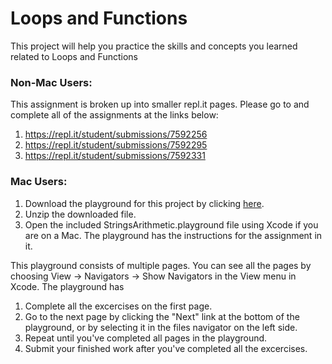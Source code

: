 # Loops and Functions

This project will help you practice the skills and concepts you learned related to Loops and Functions

### Non-Mac Users:

This assignment is broken up into smaller repl.it pages. Please go to and complete all of the assignments at the links below:

1. https://repl.it/student/submissions/7592256
2. https://repl.it/student/submissions/7592295
3. https://repl.it/student/submissions/7592331

### Mac Users:

1. Download the playground for this project by clicking [here](https://github.com/LambdaSchool/StringsAndArithmetic/archive/master.zip). 
2. Unzip the downloaded file.
3. Open the included StringsArithmetic.playground file using Xcode if you are on a Mac. The playground has the instructions for the assignment in it.

This playground consists of multiple pages. You can see all the pages by choosing View -> Navigators -> Show Navigators in the View menu in Xcode. The playground has

1. Complete all the excercises on the first page.
2. Go to the next page by clicking the "Next" link at the bottom of the playground, or by selecting it in the files navigator on the left side.
3. Repeat until you've completed all pages in the playground.
4. Submit your finished work after you've completed all the excercises.
